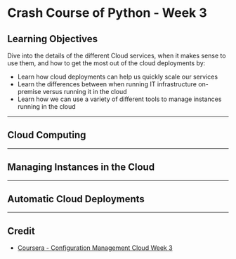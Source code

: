 # Crash Course of Python - Week 3

## Learning Objectives

Dive into the details of the different Cloud services, when it makes sense to use them, and how to get the most out of the cloud deployments by:

* Learn how cloud deployments can help us quickly scale our services
* Learn the differences between when running IT infrastructure on-premise versus running it in the cloud
* Learn how we can use a variety of different tools to manage instances running in the cloud


---

## Cloud Computing

---

## Managing Instances in the Cloud

---

## Automatic Cloud Deployments

---

## Credit

* [Coursera - Configuration Management Cloud Week 3](https://www.coursera.org/learn/configuration-management-cloud/home/week/3)
